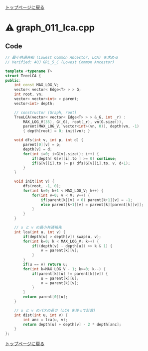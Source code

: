 <!-- mathjax config similar to math.stackexchange -->
<script type="text/x-mathjax-config">
  MathJax.Hub.Config({ tex2jax: { inlineMath: [ ['$','$'] ] } });
</script>
<script type="text/javascript"
  src="http://cdn.mathjax.org/mathjax/latest/MathJax.js?config=TeX-AMS_HTML">
</script>
<meta http-equiv="X-UA-Compatible" CONTENT="IE=EmulateIE7" />

<script type="text/javascript" src="https://cdnjs.cloudflare.com/ajax/libs/jquery/3.4.1/jquery.min.js"></script>
<link rel="stylesheet" href="../css/copy-button.css" />
<script type="text/javascript" src="../js/balloons.js"></script>
<script type="text/javascript" src="../js/copy-button.js"></script>



[トップページに戻る](../index.html)

# :warning: graph\_011\_lca.cpp

## Code

```cpp
// 最小共通先祖 (Lowest Common Ancestor, LCA) を求める
// Verified: AOJ GRL_5_C (Lowest Common Ancestor)

template <typename T>
struct TreeLCA {
public:
    int const MAX_LOG_V;
    vector< vector< Edge<T> > > G;
    int root, vn;
    vector< vector<int> > parent;
    vector<int> depth;

    // constructor (Graph, root)
    TreeLCA(vector< vector< Edge<T> > > &_G, int _r) : 
        MAX_LOG_V(35), G(_G), root(_r), vn(G.size()), 
        parent(MAX_LOG_V, vector<int>(vn, 0)), depth(vn, -1)
        { depth[root] = 0; init(vn); }

    void dfs(int v, int p, int d) {
        parent[0][v] = p;
        depth[v] = d;
        for(int i=0; i<G[v].size(); i++) {
            if(depth[ G[v][i].to ] >= 0) continue;
            if(G[v][i].to != p) dfs(G[v][i].to, v, d+1);
        }
    }

    void init(int V) {
        dfs(root, -1, 0);
        for(int k=0; k+1 < MAX_LOG_V; k++) {
            for(int v=0; v < V; v++) {
                if(parent[k][v] < 0) parent[k+1][v] = -1;
                else parent[k+1][v] = parent[k][parent[k][v]];
            }
        }
    }

    // u と v の最小共通祖先
    int lca(int u, int v) {
        if(depth[u] > depth[v]) swap(u, v);
        for(int k=0; k < MAX_LOG_V; k++) {
            if((depth[v] - depth[u]) >> k & 1) {
                v = parent[k][v];
            }
        }
        if(u == v) return u;
        for(int k=MAX_LOG_V - 1; k>=0; k--) {
            if(parent[k][u] != parent[k][v]) {
                u = parent[k][u];
                v = parent[k][v];
            }
        }
        return parent[0][u];
    }

    // u と v のパスの長さ (LCA を使って計算)
    int dist(int u, int v) {
        int anc = lca(u, v);
        return depth[u] + depth[v] - 2 * depth[anc];
    }
};
```

[トップページに戻る](../index.html)

